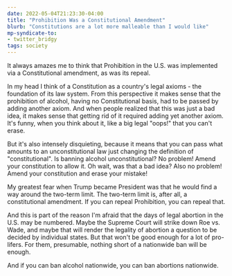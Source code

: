 ```yaml
---
date: 2022-05-04T21:23:30-04:00
title: "Prohibition Was a Constitutional Amendment"
blurb: "Constitutions are a lot more malleable than I would like"
mp-syndicate-to:
- twitter_bridgy
tags: society
---
```


It always amazes me to think that Prohibition in the U.S. was implemented
via a Constitutional amendment, as was its repeal.

In my head I think of a Constitution as a country's legal axioms - the
foundation of its law system.  From this perspective it makes sense that the
prohibition of alcohol, having no Constitutional basis, had to be passed by
adding another axiom.  And when people realized that this was just a bad
idea, it makes sense that getting rid of it required adding yet another
axiom.  It's funny, when you think about it, like a big legal "oops!" that
you can't erase.

But it's also intensely disquieting, because it means that you can pass what
amounts to an unconstitutional law just changing the definition of
"constitutional".  Is banning alcohol unconstitutional?  No problem!  Amend
your constitution to allow it.  Oh wait, was that a bad idea?  Also no
problem!  Amend your constitution and erase your mistake!

My greatest fear when Trump became President was that he would find a way
around the two-term limit.  The two-term limit is, after all, a
constitutional amendment.  If you can repeal Prohibition, you can repeal
that.

And this is part of the reason I'm afraid that the days of legal abortion in
the U.S. may be numbered.  Maybe the Supreme Court will strike down Roe
vs. Wade, and maybe that will render the legality of abortion a question to
be decided by individual states.  But that won't be good enough for a lot of
pro-lifers.  For them, presumable, nothing short of a nationwide ban will be
enough.

And if you can ban alcohol nationwide, you can ban abortions nationwide.
